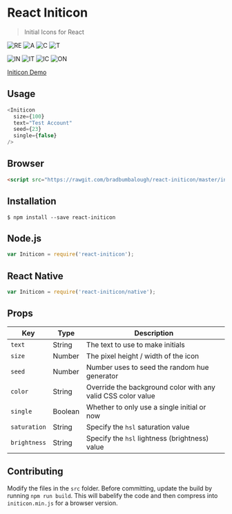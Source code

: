 # React Initicon
> Initial Icons for React

![RE](https://drive.google.com/uc?export=view&id=0BwAfqxmTWrImZzdZS1ZweVNlaUU)
![A](https://drive.google.com/uc?export=view&id=0BwAfqxmTWrImeWg3TzQ3bWpOZ0k)
![C](https://drive.google.com/uc?export=view&id=0BwAfqxmTWrImRHNtQ0hSQmswY0k)
![T](https://drive.google.com/uc?export=view&id=0BwAfqxmTWrImMWc2R01Zb2w5OEU)

![IN](https://drive.google.com/uc?export=view&id=0BwAfqxmTWrImSjJJdG1CWHdTaEU)
![IT](https://drive.google.com/uc?export=view&id=0BwAfqxmTWrImREkwUFRwSGM0cjA)
![IC](https://drive.google.com/uc?export=view&id=0BwAfqxmTWrImanU0WU1WSnNhME0)
![ON](https://drive.google.com/uc?export=view&id=0BwAfqxmTWrImRXVWZDJyWWhzbHc)

[Initicon Demo](https://bradbumbalough.github.io/react-initicon)

## Usage
```JavaScript
<Initicon
  size={100}
  text="Test Account"
  seed={23}
  single={false}
/>
```

## Browser
```HTML
<script src="https://rawgit.com/bradbumbalough/react-initicon/master/initicon.min.js"></script>
```

## Installation
```
$ npm install --save react-initicon
```

## Node.js
```JavaScript
var Initicon = require('react-initicon');
```

## React Native
```JavaScript
var Initicon = require('react-initicon/native');
```

## Props
|Key |Type |Description |
|--- |--- |--- |
|`text`|String|The text to use to make initials|
|`size`|Number|The pixel height / width of the icon|
|`seed`|Number|Number uses to seed the random hue generator|
|`color`|String|Override the background color with any valid CSS color value|
|`single`|Boolean|Whether to only use a single initial or now|
|`saturation`|String|Specify the `hsl` saturation value|
|`brightness`|String|Specify the `hsl` lightness (brightness) value|

## Contributing
Modify the files in the `src` folder. Before committing, update the build by running `npm run build`. This will babelify the code and then compress into `initicon.min.js` for a browser version.
